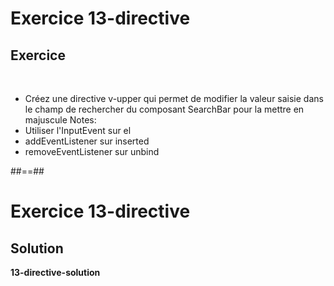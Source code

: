 <!-- .slide: class="exercice" -->
# Exercice 13-directive
## Exercice
<br>

- Créez une directive v-upper qui permet de modifier la valeur saisie dans le champ de rechercher du composant SearchBar pour la mettre en majuscule
Notes:
- Utiliser l'InputEvent sur el
- addEventListener sur inserted
- removeEventListener sur unbind

##==##

<!-- .slide: class="exercice" -->
# Exercice 13-directive
## Solution
**13-directive-solution**
<!-- .element: class="full-center" -->
